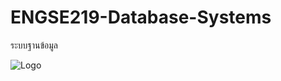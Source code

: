 # ENGSE219-Database-Systems
ระบบฐานข้อมูล

![Logo](https://png.pngtree.com/png-vector/20220724/ourmid/pngtree-database-structure-icon-architecture-data-management-icon-vector-png-image_38120480.png)
